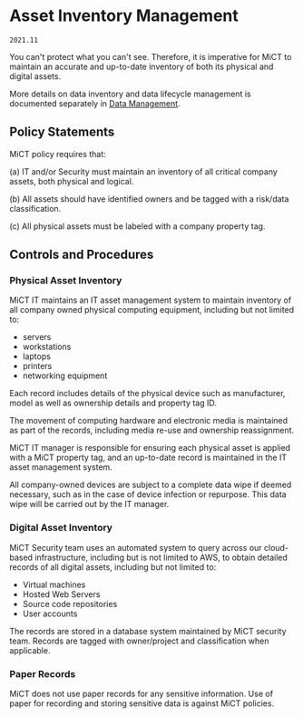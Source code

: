 # Asset Inventory Management

`2021.11`

You can't protect what you can't see.  Therefore, it is imperative for MiCT
to maintain an accurate and up-to-date inventory of both its physical and
digital assets.

More details on data inventory and data lifecycle management is documented
separately in [Data Management](data-mgmt.md).

## Policy Statements

MiCT policy requires that:

(a) IT and/or Security must maintain an inventory of all critical company
assets, both physical and logical.

(b) All assets should have identified owners and be tagged with a risk/data
classification.

(c) All physical assets must be labeled with a company property tag.



## Controls and Procedures


### Physical Asset Inventory

MiCT IT maintains an IT asset management system to maintain inventory of all company
owned physical computing equipment, including but not limited to:

* servers
* workstations
* laptops
* printers
* networking equipment

Each record includes details of the physical device such as manufacturer, model
as well as ownership details and property tag ID.

The movement of computing hardware and electronic media is maintained as part of
the records, including media re-use and ownership reassignment.

MiCT IT manager is responsible for ensuring each physical asset is applied
with a MiCT property tag, and an up-to-date record is maintained in the IT
asset management system.

All company-owned devices are subject to a complete data wipe if deemed necessary, such as in the 
case of device infection or repurpose. This data wipe will be carried out by the IT manager.


### Digital Asset Inventory

MiCT Security team uses an automated system to query across our cloud-based
infrastructure, including but is not limited to AWS, to obtain detailed records
of all digital assets, including but not limited to:

* Virtual machines
* Hosted Web Servers
* Source code repositories
* User accounts

The records are stored in a database system maintained by MiCT security
team. Records are tagged with owner/project and classification when applicable.

### Paper Records

MiCT does not use paper records for any sensitive information. Use of paper
for recording and storing sensitive data is against MiCT policies.
